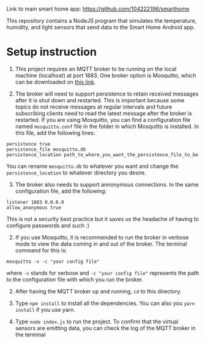 Link to main smart home app: https://github.com/104222196/smarthome

This repository contains a NodeJS program that simulates the temperature, humidity, and light sensors that send data to the Smart Home Android app.

# Setup instruction

1. This project requires an MQTT broker to be running on the local machine (localhost) at port 1883. One broker option is Mosquitto, which can be downloaded on [this link](https://mosquitto.org/download/). 

2. The broker will need to support persistence to retain received messages after it is shut down and restarted. This is important because some topics do not receive messages at regular intervals and future subscribing clients need to read the latest message after the broker is restarted. If you are using Mosquitto, you can find a configuration file named `mosquitto.conf` file in the folder in which Mosquitto is installed. In this file, add the following lines:

```
persistence true
persistence_file mosquitto.db
persistence_location path_to_where_you_want_the_persistence_file_to_be
```

You can rename `mosquitto.db` to whatever you want and change the `persistence_location` to whatever directory you desire.

3. The broker also needs to support annonymous connections. In the same configuration file, add the following:

```
listener 1883 0.0.0.0
allow_anonymous true
```

This is not a security best practice but it saves us the headache of having to configure passwords and such :)

2. If you use Mosquitto, it is recommended to run the broker in verbose mode to view the data coming in and out of the broker. The terminal command for this is:

```
mosquitto -v -c "your config file"
```

where `-v` stands for verbose and `-c "your config file"` represents the path to the configuration file with which you run the broker. 

2. After having the MQTT broker up and running, `cd` to this directory.

3. Type `npm install` to install all the dependencies. You can also you `yarn install` if you use yarn.

4. Type `node index.js` to run the project. To confirm that the virtual sensors are emitting data, you can check the log of the MQTT broker in the terminal